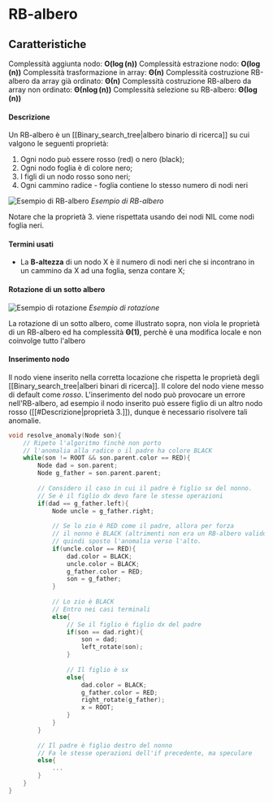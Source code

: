 # RB-albero
## Caratteristiche
Complessità aggiunta nodo: $\boldsymbol{O(\log(n))}$
Complessità estrazione nodo: $\boldsymbol{O(\log(n))}$
Complessità trasformazione in array: $\boldsymbol{\Theta(n)}$
Complessità costruzione RB-albero da array già ordinato: $\boldsymbol{\Theta(n)}$
Complessità costruzione RB-albero da array non ordinato: $\boldsymbol{\Theta(n\log(n))}$
Complessità selezione su RB-albero: $\boldsymbol{\Theta(\log(n))}$

#### Descrizione
Un RB-albero è un [[Binary_search_tree|albero binario di ricerca]] su cui valgono le seguenti proprietà:
1. Ogni nodo può essere rosso (red) o nero (black);
2. Ogni nodo foglia è di colore nero;
3. I figli di un nodo rosso sono neri;
4. Ogni cammino radice - foglia contiene lo stesso numero di nodi neri

![Esempio di RB-albero](https://cdn.programiz.com/sites/tutorial2program/files/red-black-tree_0.png)
*Esempio di RB-albero*

Notare che la proprietà 3. viene rispettata usando dei nodi NIL come nodi foglia neri.

#### Termini usati
- La **B-altezza** di un nodo X è il numero di nodi neri che si incontrano in un cammino da X ad una foglia, senza contare X;

#### Rotazione di un sotto albero
![Esempio di rotazione](https://i.stack.imgur.com/RVSev.png)
*Esempio di rotazione*

La rotazione di un sotto albero, come illustrato sopra, non viola le proprietà di un RB-albero ed ha complessità $\boldsymbol{\Theta(1)}$, perchè è una modifica locale e non coinvolge tutto l'albero

#### Inserimento nodo
Il nodo viene inserito nella corretta locazione che rispetta le proprietà degli [[Binary_search_tree|alberi binari di ricerca]].
Il colore del nodo viene messo di default come _rosso_.
L'inserimento del nodo può provocare un errore nell'RB-albero, ad esempio il nodo inserito può essere figlio di un altro nodo rosso ([[#Descrizione|proprietà 3.]]), dunque è necessario risolvere tali anomalie.

````c
void resolve_anomaly(Node son){
	// Ripeto l'algoritmo finchè non porto
	// l'anomalia alla radice o il padre ha colore BLACK
	while(son != ROOT && son.parent.color == RED){
		Node dad = son.parent;
		Node g_father = son.parent.parent;
		
		// Considero il caso in cui il padre è figlio sx del nonno.
		// Se è il figlio dx devo fare le stesse operazioni
		if(dad == g_father.left){
			Node uncle = g_father.right;
			
			// Se lo zio è RED come il padre, allora per forza
			// il nonno è BLACK (altrimenti non era un RB-albero valido)
			// quindi sposto l'anomalia verso l'alto.
			if(uncle.color == RED){
				dad.color = BLACK;
				uncle.color = BLACK;
				g_father.color = RED;
				son = g_father;
			}
			
			// Lo zio è BLACK
			// Entro nei casi terminali
			else{
				// Se il figlio è figlio dx del padre
				if(son == dad.right){
					son = dad;
					left_rotate(son);
				}
				
				// Il figlio è sx
				else{
					dad.color = BLACK;
					g_father.color = RED;
					right_rotate(g_father);
					x = ROOT;
				}
			}
		}
		
		// Il padre è figlio destro del nonno
		// Fa le stesse operazioni dell'if precedente, ma speculare
		else{
			...
		}
	}
}
````